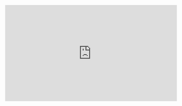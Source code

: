 <iframe width="560" height="315" src="https://www.youtube.com/embed/v8nQRuoVI6A" title="YouTube video player" frameborder="0" allow="accelerometer; autoplay; clipboard-write; encrypted-media; gyroscope; picture-in-picture" allowfullscreen></iframe>
